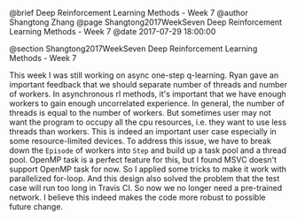 @brief Deep Reinforcement Learning Methods - Week 7
@author Shangtong Zhang
@page Shangtong2017WeekSeven Deep Reinforcement Learning Methods - Week 7
@date 2017-07-29 18:00:00

@section Shangtong2017WeekSeven Deep Reinforcement Learning Methods - Week 7

This week I was still working on async one-step q-learning. Ryan gave an important feedback that we should separate number of threads and number of workers. In asynchronous rl methods, it's important that we have enough workers to gain enough uncorrelated experience. In general, the number of threads is equal to the number of workers. But sometimes user may not want the program to occupy all the cpu resources, i.e. they want to use less threads than workers. This is indeed an important user case especially in some resource-limited devices. To address this issue, we have to break down the `Episode` of workers into `Step` and build up a task pool and a thread pool. OpenMP task is a perfect feature for this, but I found MSVC doesn't support OpenMP task for now. So I applied some tricks to make it work with parallelized for-loop. And this design also solved the problem that the test case will run too long in Travis CI. So now we no longer need a pre-trained network. I believe this indeed makes the code more robust to possible future change.
